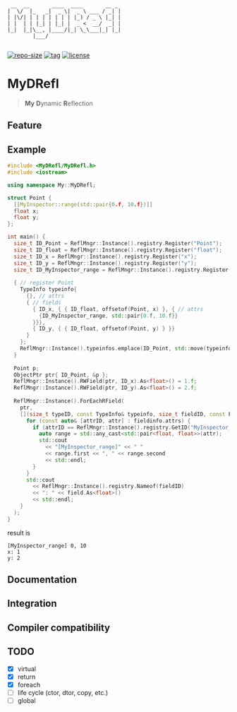 ```

 __  __       ____  ____       __ _ 
|  \/  |_   _|  _ \|  _ \ ___ / _| |
| |\/| | | | | | | | |_) / _ \ |_| |
| |  | | |_| | |_| |  _ <  __/  _| |
|_|  |_|\__, |____/|_| \_\___|_| |_|
        |___/                       
                                                             

```

[![repo-size](https://img.shields.io/github/languages/code-size/shimakaze09/MyDRefl?style=flat)](https://github.com/shimakaze09/MyDRefl/archive/master.zip) [![tag](https://img.shields.io/github/v/tag/shimakaze09/MyDRefl)](https://github.com/shimakaze09/MyDRefl/tags) [![license](https://img.shields.io/github/license/shimakaze09/MyDRefl)](LICENSE)

# MyDRefl

> **My** **D**ynamic **R**eflection

## Feature

## Example

```c++
#include <MyDRefl/MyDRefl.h>
#include <iostream>

using namespace My::MyDRefl;

struct Point {
  [[MyInspector::range(std::pair{0.f, 10.f})]]
  float x;
  float y;
};

int main() {
  size_t ID_Point = ReflMngr::Instance().registry.Register("Point");
  size_t ID_float = ReflMngr::Instance().registry.Register("float");
  size_t ID_x = ReflMngr::Instance().registry.Register("x");
  size_t ID_y = ReflMngr::Instance().registry.Register("y");
  size_t ID_MyInspector_range = ReflMngr::Instance().registry.Register("MyInspector_range");
  
  { // register Point
    TypeInfo typeinfo{
      {}, // attrs
      { // fields
        { ID_x, { { ID_float, offsetof(Point, x) }, { // attrs
          {ID_MyInspector_range, std::pair{0.f, 10.f}}
        }}},
        { ID_y, { { ID_float, offsetof(Point, y) } }}
      }
    };
    ReflMngr::Instance().typeinfos.emplace(ID_Point, std::move(typeinfo));
  }
  
  Point p;
  ObjectPtr ptr{ ID_Point, &p };
  ReflMngr::Instance().RWField(ptr, ID_x).As<float>() = 1.f;
  ReflMngr::Instance().RWField(ptr, ID_y).As<float>() = 2.f;
  
  ReflMngr::Instance().ForEachRField(
    ptr,
    [](size_t typeID, const TypeInfo& typeinfo, size_t fieldID, const FieldInfo& fieldinfo, ConstObjectPtr field) {
      for (const auto& [attrID, attr] : fieldinfo.attrs) {
        if (attrID == ReflMngr::Instance().registry.GetID("MyInspector_range")) {
          auto range = std::any_cast<std::pair<float, float>>(attr);
          std::cout
            << "[MyInspector_range]" << " "
            << range.first << ", " << range.second
            << std::endl;
        }
      }
      std::cout
        << ReflMngr::Instance().registry.Nameof(fieldID)
        << ": " << field.As<float>()
        << std::endl;
    }
  );
}
```

result is

```
[MyInspector_range] 0, 10
x: 1
y: 2
```

## Documentation

## Integration

## Compiler compatibility

## TODO

- [x] virtual
- [x] return
- [x] foreach
- [ ] life cycle (ctor, dtor, copy, etc.)
- [ ] global